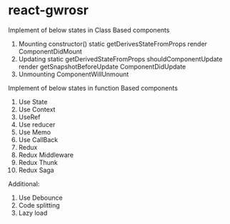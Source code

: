 # react-gwrosr

Implement of below states in Class Based components

1. Mounting
   constructor()
   static getDerivesStateFromProps
   render
   ComponentDidMount
2. Updating
   static getDerivedStateFromProps
   shouldComponentUpdate
   render
   getSnapshotBeforeUpdate
   ComponentDidUpdate
3. Unmounting
   ComponentWillUnmount

Implement of below states in function Based components

1. Use State
2. Use Context
3. UseRef
4. Use reducer
5. Use Memo
6. Use CallBack
7. Redux
8. Redux Middleware
9. Redux Thunk
10. Redux Saga

Additional:

1. Use Debounce
2. Code splitting
3. Lazy load
